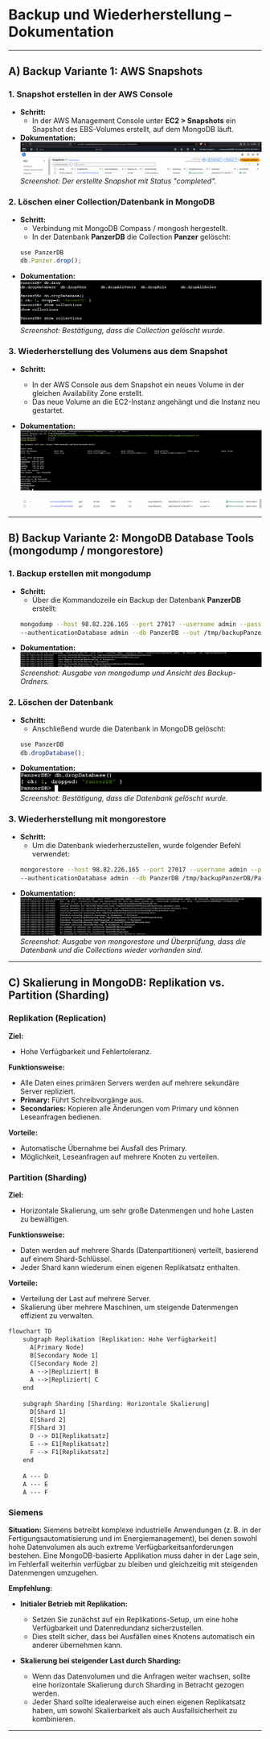# Backup und Wiederherstellung – Dokumentation


---

## A) Backup Variante 1: AWS Snapshots

### 1. Snapshot erstellen in der AWS Console
- **Schritt:**
  - In der AWS Management Console unter **EC2 > Snapshots** ein Snapshot des EBS-Volumes erstellt, auf dem MongoDB läuft.
- **Dokumentation:**  
  ![alt text](image-11.png)
  *Screenshot: Der erstellte Snapshot mit Status "completed".*

### 2. Löschen einer Collection/Datenbank in MongoDB
- **Schritt:**
  - Verbindung mit MongoDB Compass / mongosh hergestellt.
  - In der Datenbank **PanzerDB** die Collection **Panzer** gelöscht:
  ```js
  use PanzerDB
  db.Panzer.drop();
  ```
- **Dokumentation:**  
  ![alt text](image-3.png)
  *Screenshot: Bestätigung, dass die Collection gelöscht wurde.*

### 3. Wiederherstellung des Volumens aus dem Snapshot
- **Schritt:**
  - In der AWS Console aus dem Snapshot ein neues Volume in der gleichen Availability Zone erstellt.
  - Das neue Volume an die EC2-Instanz angehängt und die Instanz neu gestartet.
- **Dokumentation:**  
  ![alt text](image-5.png)
  
  ![alt text](image-12.png)


---

## B) Backup Variante 2: MongoDB Database Tools (mongodump / mongorestore)

### 1. Backup erstellen mit mongodump
- **Schritt:**
  - Über die Kommandozeile ein Backup der Datenbank **PanzerDB** erstellt:
  ```bash
  mongodump --host 98.82.226.165 --port 27017 --username admin --password admin \
  --authenticationDatabase admin --db PanzerDB --out /tmp/backupPanzerDB
  ```
- **Dokumentation:**  
  ![alt text](image-8.png)
  *Screenshot: Ausgabe von mongodump und Ansicht des Backup-Ordners.*

### 2. Löschen der Datenbank
- **Schritt:**
  - Anschließend wurde die Datenbank in MongoDB gelöscht:
  ```js
  use PanzerDB
  db.dropDatabase();
  ```
- **Dokumentation:**  
    ![alt text](image-7.png)
  *Screenshot: Bestätigung, dass die Datenbank gelöscht wurde.*

### 3. Wiederherstellung mit mongorestore
- **Schritt:**
  - Um die Datenbank wiederherzustellen, wurde folgender Befehl verwendet:
  ```bash
  mongorestore --host 98.82.226.165 --port 27017 --username admin --password admin \
  --authenticationDatabase admin --db PanzerDB /tmp/backupPanzerDB/PanzerDB
  ```
- **Dokumentation:**  
  ![alt text](image-9.png)
  *Screenshot: Ausgabe von mongorestore und Überprüfung, dass die Datenbank und die Collections wieder vorhanden sind.*

---

## C) Skalierung in MongoDB: Replikation vs. Partition (Sharding)

### Replikation (Replication)
**Ziel:**
- Hohe Verfügbarkeit und Fehlertoleranz.

**Funktionsweise:**
- Alle Daten eines primären Servers werden auf mehrere sekundäre Server repliziert.
- **Primary:** Führt Schreibvorgänge aus.
- **Secondaries:** Kopieren alle Änderungen vom Primary und können Leseanfragen bedienen.

**Vorteile:**
- Automatische Übernahme bei Ausfall des Primary.
- Möglichkeit, Leseanfragen auf mehrere Knoten zu verteilen.

### Partition (Sharding)
**Ziel:**
- Horizontale Skalierung, um sehr große Datenmengen und hohe Lasten zu bewältigen.

**Funktionsweise:**
- Daten werden auf mehrere Shards (Datenpartitionen) verteilt, basierend auf einem Shard-Schlüssel.
- Jeder Shard kann wiederum einen eigenen Replikatsatz enthalten.

**Vorteile:**
- Verteilung der Last auf mehrere Server.
- Skalierung über mehrere Maschinen, um steigende Datenmengen effizient zu verwalten.

```mermaid
flowchart TD
    subgraph Replikation [Replikation: Hohe Verfügbarkeit]
      A[Primary Node]
      B[Secondary Node 1]
      C[Secondary Node 2]
      A -->|Repliziert| B
      A -->|Repliziert| C
    end

    subgraph Sharding [Sharding: Horizontale Skalierung]
      D[Shard 1]
      E[Shard 2]
      F[Shard 3]
      D --> D1[Replikatsatz]
      E --> E1[Replikatsatz]
      F --> F1[Replikatsatz]
    end

    A --- D
    A --- E
    A --- F
```

### Siemens
**Situation:**
Siemens betreibt komplexe industrielle Anwendungen (z. B. in der Fertigungsautomatisierung und im Energiemanagement), bei denen sowohl hohe Datenvolumen als auch extreme Verfügbarkeitsanforderungen bestehen. Eine MongoDB-basierte Applikation muss daher in der Lage sein, im Fehlerfall weiterhin verfügbar zu bleiben und gleichzeitig mit steigenden Datenmengen umzugehen.

**Empfehlung:**
- **Initialer Betrieb mit Replikation:**
  - Setzen Sie zunächst auf ein Replikations-Setup, um eine hohe Verfügbarkeit und Datenredundanz sicherzustellen.
  - Dies stellt sicher, dass bei Ausfällen eines Knotens automatisch ein anderer übernehmen kann.

- **Skalierung bei steigender Last durch Sharding:**
  - Wenn das Datenvolumen und die Anfragen weiter wachsen, sollte eine horizontale Skalierung durch Sharding in Betracht gezogen werden.
  - Jeder Shard sollte idealerweise auch einen eigenen Replikatsatz haben, um sowohl Skalierbarkeit als auch Ausfallsicherheit zu kombinieren.

---
